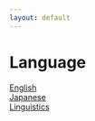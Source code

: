 ```yaml
---
layout: default
---
```

# Language

[English](./English/)  
[Japanese](./Japanese/)  
[Linguistics](./Linguistics/)  
